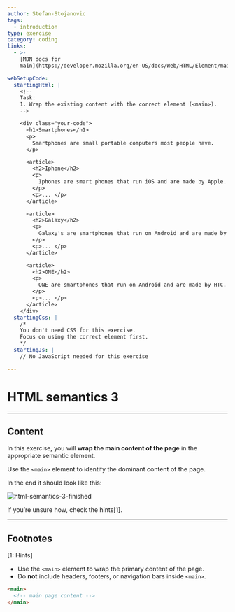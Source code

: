 ```yaml
---
author: Stefan-Stojanovic
tags:
  - introduction
type: exercise
category: coding
links:
  - >-
    [MDN docs for
    main](https://developer.mozilla.org/en-US/docs/Web/HTML/Element/main){website}

webSetupCode:
  startingHtml: |
    <!-- 
    Task:
    1. Wrap the existing content with the correct element (<main>).
    -->

    <div class="your-code">
      <h1>Smartphones</h1>
      <p>
        Smartphones are small portable computers most people have.
      </p>

      <article>
        <h2>Iphone</h2>
        <p>
          Iphones are smart phones that run iOS and are made by Apple.
        </p>
        <p>... </p>
      </article>

      <article>
        <h2>Galaxy</h2>
        <p>
          Galaxy's are smartphones that run on Android and are made by Samsung.
        </p>
        <p>... </p>
      </article>

      <article>
        <h2>ONE</h2>
        <p>
          ONE are smartphones that run on Android and are made by HTC.
        </p>
        <p>... </p>
      </article>
    </div>
  startingCss: |
    /* 
    You don't need CSS for this exercise.
    Focus on using the correct element first.
    */
  startingJs: |
    // No JavaScript needed for this exercise

---
```


# HTML semantics 3

---

## Content

In this exercise, you will **wrap the main content of the page** in the appropriate semantic element.  

Use the `<main>` element to identify the dominant content of the page.  

In the end it should look like this:  

![html-semantics-3-finished](https://img.enkipro.com/865264f88c9f9471b7eb82f49c871de8.png)

If you’re unsure how, check the hints[1].  

---

## Footnotes

[1: Hints]
- Use the `<main>` element to wrap the primary content of the page.  
- Do **not** include headers, footers, or navigation bars inside `<main>`.  
```html
<main>
  <!-- main page content -->
</main>
```